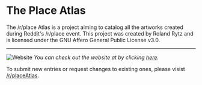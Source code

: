 # The Place Atlas
The /r/place Atlas is a project aiming to catalog all the artworks created during Reddit's /r/place event.
This project was created by Roland Rytz and is licensed under the GNU Affero General Public License v3.0.

---

![Website](https://i.imgur.com/j4e1Dxc.png)
*You can check out the website at by clicking [here](https://draemm.li/various/place-atlas/).*

To submit new entries or request changes to existing ones, please visist [/r/placeAtlas](https://www.reddit.com/r/placeAtlas/).
